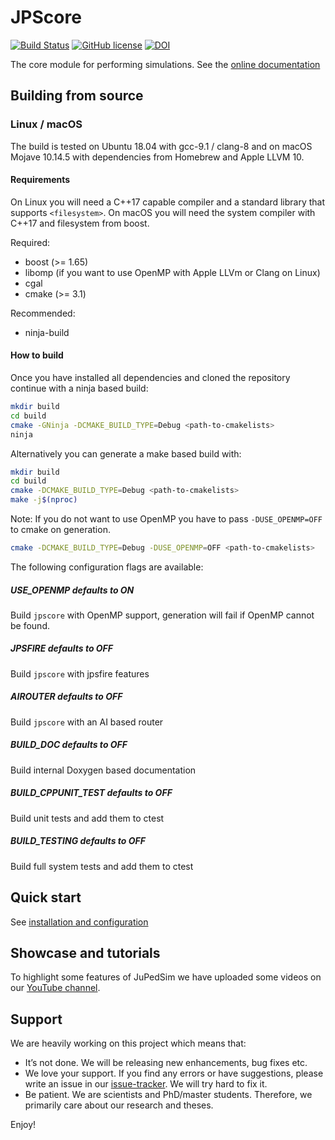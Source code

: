 # JPScore

[![Build Status](https://travis-ci.org/JuPedSim/jpscore.svg?branch=develop)](https://travis-ci.org/JuPedSim/jpscore)
[![GitHub license](https://img.shields.io/badge/license-GPL-blue.svg)](https://raw.githubusercontent.com/JuPedSim/jpscore/master/LICENSE)
[![DOI](https://zenodo.org/badge/36440436.svg)](https://zenodo.org/badge/latestdoi/36440436)

The core module for performing simulations. See the [online documentation](http://jupedsim.org/jpscore/)


## Building from source

### Linux / macOS
The build is tested on Ubuntu 18.04 with gcc-9.1 / clang-8 and on macOS Mojave
10.14.5 with dependencies from Homebrew and Apple LLVM 10.

#### Requirements
On Linux you will need a C++17 capable compiler and a standard library that
supports `<filesystem>`. On macOS you will need the system compiler with C++17
and filesystem from boost.

Required:
* boost (>= 1.65)
* libomp (if you want to use OpenMP with Apple LLVm or Clang on Linux)
* cgal
* cmake (>= 3.1)

Recommended:
* ninja-build

#### How to build
Once you have installed all dependencies and cloned the repository continue
with a ninja based build:
```bash
mkdir build
cd build
cmake -GNinja -DCMAKE_BUILD_TYPE=Debug <path-to-cmakelists>
ninja
```

Alternatively you can generate a make based build with:
```bash
mkdir build
cd build
cmake -DCMAKE_BUILD_TYPE=Debug <path-to-cmakelists>
make -j$(nproc)
```
Note: If you do not want to use OpenMP you have to pass `-DUSE_OPENMP=OFF` to
cmake on generation.
```bash
cmake -DCMAKE_BUILD_TYPE=Debug -DUSE_OPENMP=OFF <path-to-cmakelists>
```

The following configuration flags are available:

##### USE_OPENMP defaults to ON
Build `jpscore` with OpenMP support, generation will fail if OpenMP cannot be
found.

##### JPSFIRE defaults to OFF
Build `jpscore` with jpsfire features

##### AIROUTER defaults to OFF
Build `jpscore` with an AI based router

##### BUILD_DOC defaults to OFF
Build internal Doxygen based documentation

##### BUILD_CPPUNIT_TEST defaults to OFF
Build unit tests and add them to ctest

##### BUILD_TESTING defaults to OFF
Build full system tests and add them to ctest

## Quick start

See [installation and configuration](http://jupedsim.org/jpscore/2016-11-02-quickstart.html)

## Showcase and tutorials

To highlight some features of JuPedSim we have uploaded some videos on our [YouTube channel](https://www.youtube.com/channel/UCKS8w8CUClHEeN4K1SUSMBA).


## Support

We are heavily working on this project which means that:

- It’s not done. We will be releasing new enhancements, bug fixes etc.
- We love your support. If you find any errors or have suggestions, please write an issue in our [issue-tracker](https://github.com/JuPedSim/jpscore/issues). We will try hard to fix it.
- Be patient. We are scientists and PhD/master students. Therefore, we primarily care about our research and theses.

Enjoy!
